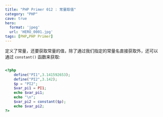 ```yaml
---
title: "PHP Primer 012 : 常量取值"
category: "PHP"
cave: true
hero:
  format: 'jpeg'
  url: 'HERO_0001.jpg'
tags: [PHP,PHP Primer]
---
```

定义了常量，还要获取常量的值，除了通过我们指定的常量名直接获取外，还可以通过 `constant()` 函数来获取:

```php

<?php 
	define("PI1",3.141592653);
	define("PI2",3.142);
	$p = "PI2";
	$var_pi1 = PI1;
	echo $var_pi1;
	echo "\n";
	$var_pi2 = constant($p);
	echo $var_pi2;
?>

```






